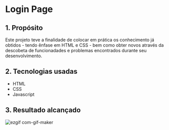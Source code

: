 # Login Page

## 1. Propósito
 Este projeto teve a finalidade de colocar em prática os conhecimento já obtidos - tendo ênfase em HTML e CSS - bem como obter novos através da descobeta de funcionadades e problemas encontrados durante seu desenvolvimento.

## 2. Tecnologias usadas

- HTML
- CSS
- Javascript

## 3. Resultado alcançado

![ezgif com-gif-maker](https://user-images.githubusercontent.com/60816154/150619243-8a321469-3a1d-48d3-9713-7ea761ef1611.gif)
